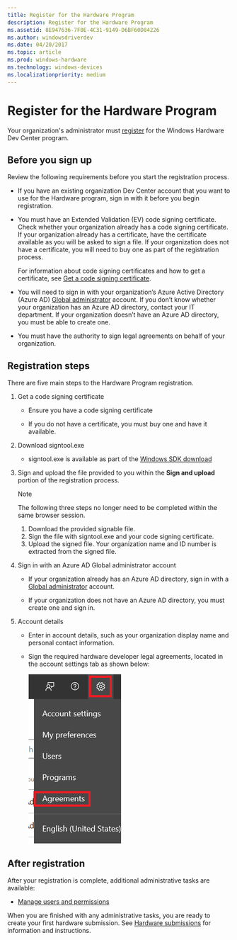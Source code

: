 ```yaml
---
title: Register for the Hardware Program
description: Register for the Hardware Program
ms.assetid: 8E947636-7F0E-4C31-9149-D6BF60D84226
ms.author: windowsdriverdev
ms.date: 04/20/2017
ms.topic: article
ms.prod: windows-hardware
ms.technology: windows-devices
ms.localizationpriority: medium
---
```


# Register for the Hardware Program

Your organization's administrator must [register](http://go.microsoft.com/fwlink/?LinkID=828002) for the Windows Hardware Dev Center program.

## Before you sign up

Review the following requirements before you start the registration process.

- If you have an existing organization Dev Center account that you want to use for the Hardware program, sign in with it before you begin registration.

- You must have an Extended Validation (EV) code signing certificate. Check whether your organization already has a code signing certificate. If your organization already has a certificate, have the certificate available as you will be asked to sign a file. If your organization does not have a certificate, you will need to buy one as part of the registration process.

    For information about code signing certificates and how to get a certificate, see [Get a code signing certificate](get-a-code-signing-certificate.md).

- You will need to sign in with your organization’s Azure Active Directory (Azure AD) [Global administrator](http://go.microsoft.com/fwlink/?LinkId=746654) account. If you don’t know whether your organization has an Azure AD directory, contact your IT department. If your organization doesn’t have an Azure AD directory, you must be able to create one.

- You must have the authority to sign legal agreements on behalf of your organization.

## Registration steps

There are five main steps to the Hardware Program registration.

1. Get a code signing certificate

    - Ensure you have a code signing certificate

    - If you do not have a certificate, you must buy one and have it available.

2. Download signtool.exe
    - signtool.exe is available as part of the [Windows SDK download](https://developer.microsoft.com/en-US/windows/downloads/windows-10-sdk)

3. Sign and upload the file provided to you within the **Sign and upload** portion of the registration process.
    > [!NOTE]
    > The following three steps no longer need to be completed within the same browser session.

    1. Download the provided signable file.
    2. Sign the file with signtool.exe and your code signing certificate.
    3. Upload the signed file. Your organization name and ID number is extracted from the signed file.

4. Sign in with an Azure AD Global administrator account

    - If your organization already has an Azure AD directory, sign in with a [Global administrator](http://go.microsoft.com/fwlink/?LinkId=746654) account.

    - If your organization does not have an Azure AD directory, you must create one and sign in.

5. Account details

    - Enter in account details, such as your organization display name and personal contact information.

    - Sign the required hardware developer legal agreements, located in the account settings tab as shown below:

        ![an image showing the 'agreements' button.](images/legal-agreements-location.png)

## After registration

After your registration is complete, additional administrative tasks are available:

- [Manage users and permissions](managing-user-roles.md)

When you are finished with any administrative tasks, you are ready to create your first hardware submission. See [Hardware submissions](hardware-certification-submissions.md) for information and instructions.
